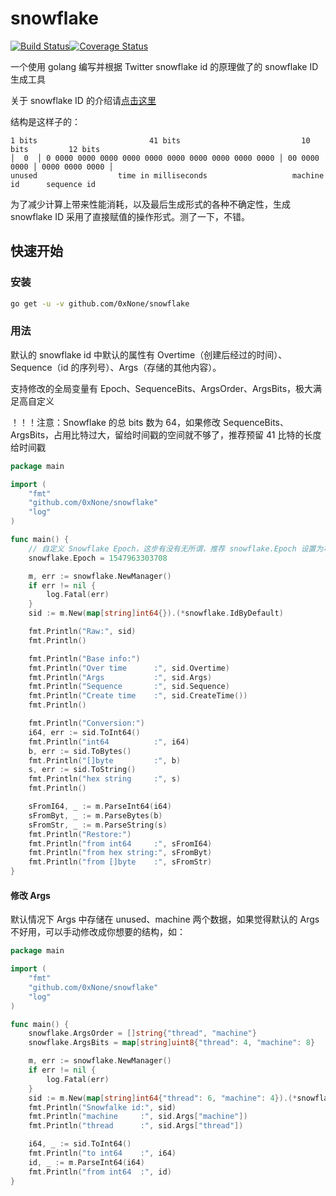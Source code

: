 # snowflake

[![Build Status](https://travis-ci.org/0xNone/snowflake.svg?branch=master)](https://travis-ci.org/0xNone/snowflake)[![Coverage Status](https://coveralls.io/repos/github/0xNone/snowflake/badge.svg?branch=master)](https://coveralls.io/github/0xNone/snowflake?branch=master)

一个使用 golang 编写并根据 Twitter snowflake id 的原理做了的 snowflake ID 生成工具

关于 snowflake ID 的介绍请[点击这里](https://developer.twitter.com/en/docs/basics/twitter-ids.html)

结构是这样子的：

```
1 bits                         41 bits                           10 bits         12 bits
│  0  │ 0 0000 0000 0000 0000 0000 0000 0000 0000 0000 0000 │ 00 0000 0000 │ 0000 0000 0000 │
unused                  time in milliseconds                   machine id      sequence id
```

为了减少计算上带来性能消耗，以及最后生成形式的各种不确定性，生成 snowflake ID 采用了直接赋值的操作形式。测了一下，不错。

## 快速开始

### 安装

```bash
go get -u -v github.com/0xNone/snowflake
```

### 用法

默认的 snowflake id 中默认的属性有 Overtime（创建后经过的时间）、Sequence（id 的序列号）、Args（存储的其他内容）。

支持修改的全局变量有 Epoch、SequenceBits、ArgsOrder、ArgsBits，极大满足高自定义

！！！注意：Snowflake 的总 bits 数为 64，如果修改 SequenceBits、ArgsBits，占用比特过大，留给时间戳的空间就不够了，推荐预留 41 比特的长度给时间戳

```go
package main

import (
	"fmt"
	"github.com/0xNone/snowflake"
	"log"
)

func main() {
	// 自定义 Snowflake Epoch，这步有没有无所谓，推荐 snowflake.Epoch 设置为项目上线的时间
	snowflake.Epoch = 1547963303708

	m, err := snowflake.NewManager()
	if err != nil {
		log.Fatal(err)
	}
	sid := m.New(map[string]int64{}).(*snowflake.IdByDefault)

	fmt.Println("Raw:", sid)
	fmt.Println()

	fmt.Println("Base info:")
	fmt.Println("Over time      :", sid.Overtime)
	fmt.Println("Args           :", sid.Args)
	fmt.Println("Sequence       :", sid.Sequence)
	fmt.Println("Create time    :", sid.CreateTime())
	fmt.Println()

	fmt.Println("Conversion:")
	i64, err := sid.ToInt64()
	fmt.Println("int64          :", i64)
	b, err := sid.ToBytes()
	fmt.Println("[]byte         :", b)
	s, err := sid.ToString()
	fmt.Println("hex string     :", s)
	fmt.Println()

	sFromI64, _ := m.ParseInt64(i64)
	sFromByt, _ := m.ParseBytes(b)
	sFromStr, _ := m.ParseString(s)
	fmt.Println("Restore:")
	fmt.Println("from int64     :", sFromI64)
	fmt.Println("from hex string:", sFromByt)
	fmt.Println("from []byte    :", sFromStr)
}
```

#### 修改 Args

默认情况下 Args 中存储在 unused、machine 两个数据，如果觉得默认的 Args 不好用，可以手动修改成你想要的结构，如：

```go
package main

import (
	"fmt"
	"github.com/0xNone/snowflake"
	"log"
)

func main() {
	snowflake.ArgsOrder = []string{"thread", "machine"}
	snowflake.ArgsBits = map[string]uint8{"thread": 4, "machine": 8}

	m, err := snowflake.NewManager()
	if err != nil {
		log.Fatal(err)
	}
	sid := m.New(map[string]int64{"thread": 6, "machine": 4}).(*snowflake.IdByDefault)
	fmt.Println("Snowfalke id:", sid)
	fmt.Println("machine     :", sid.Args["machine"])
	fmt.Println("thread      :", sid.Args["thread"])

	i64, _ := sid.ToInt64()
	fmt.Println("to int64    :", i64)
	id, _ := m.ParseInt64(i64)
	fmt.Println("from int64  :", id)
}
```
